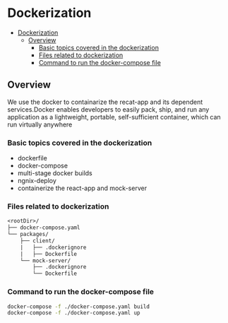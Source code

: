 
# Dockerization

- [Dockerization](#dockerization)
  - [Overview](#overview)
    - [Basic topics covered in the dockerization](#basic-topics-covered-in-the-dockerization)
    - [Files related to dockerization](#files-related-to-dockerization)
    - [Command to run the docker-compose file](#command-to-run-the-docker-compose-file)

## Overview

We use the docker to containarize the recat-app and its dependent services.Docker enables developers to easily pack, ship, and run any application as a lightweight, portable, self-sufficient container, which can run virtually anywhere

### Basic topics covered in the dockerization

- dockerfile
- docker-compose
- multi-stage docker builds
- ngnix-deploy
- containerize the react-app and mock-server

### Files related to dockerization

```txt
<rootDir>/
├── docker-compose.yaml
└── packages/
    ├── client/
    |   ├── .dockerignore
    |   ├── Dockerfile
    └── mock-server/
        ├── .dockerignore
        └── Dockerfile
```

### Command to run the docker-compose file

```bash
docker-compose -f ./docker-compose.yaml build
docker-compose -f ./docker-compose.yaml up
```

